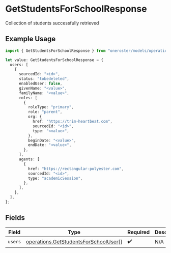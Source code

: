# GetStudentsForSchoolResponse

Collection of students successfully retrieved

## Example Usage

```typescript
import { GetStudentsForSchoolResponse } from "oneroster/models/operations";

let value: GetStudentsForSchoolResponse = {
  users: [
    {
      sourcedId: "<id>",
      status: "tobedeleted",
      enabledUser: false,
      givenName: "<value>",
      familyName: "<value>",
      roles: [
        {
          roleType: "primary",
          role: "parent",
          org: {
            href: "https://trim-heartbeat.com",
            sourcedId: "<id>",
            type: "<value>",
          },
          beginDate: "<value>",
          endDate: "<value>",
        },
      ],
      agents: [
        {
          href: "https://rectangular-polyester.com",
          sourcedId: "<id>",
          type: "academicSession",
        },
      ],
    },
  ],
};
```

## Fields

| Field                                                                                        | Type                                                                                         | Required                                                                                     | Description                                                                                  |
| -------------------------------------------------------------------------------------------- | -------------------------------------------------------------------------------------------- | -------------------------------------------------------------------------------------------- | -------------------------------------------------------------------------------------------- |
| `users`                                                                                      | [operations.GetStudentsForSchoolUser](../../models/operations/getstudentsforschooluser.md)[] | :heavy_check_mark:                                                                           | N/A                                                                                          |